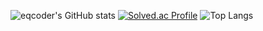 ![eqcoder's GitHub stats](https://github-readme-stats.vercel.app/api?username=eqcoder&show_icons=true&theme=cobalt)
[![Solved.ac Profile](http://mazassumnida.wtf/api/generate_badge?boj=tmdvy830)](https://solved.ac/tmdvy830)
![Top Langs](https://github-readme-stats.vercel.app/api/top-langs/?username=eqcoder&layout=demo&theme=cobalt)
